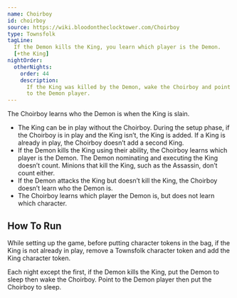 ```yaml
---
name: Choirboy
id: choirboy
source: https://wiki.bloodontheclocktower.com/Choirboy
type: Townsfolk
tagLine:
  If the Demon kills the King, you learn which player is the Demon.
  [+the King]
nightOrder:
  otherNights:
    order: 44
    description:
      If the King was killed by the Demon, wake the Choirboy and point
      to the Demon player.
---
```


The Choirboy learns who the Demon is when the King is slain.

- The King can be in play without the Choirboy. During the setup phase,
  if the Choirboy is in play and the King isn’t, the King is added. If a
  King is already in play, the Choirboy doesn’t add a second King.
- If the Demon kills the King using their ability, the Choirboy learns
  which player is the Demon. The Demon nominating and executing the King
  doesn’t count. Minions that kill the King, such as the Assassin, don’t
  count either.
- If the Demon attacks the King but doesn’t kill the King, the Choirboy
  doesn’t learn who the Demon is.
- The Choirboy learns which player the Demon is, but does not learn
  which character.

## How To Run

While setting up the game, before putting character tokens in the bag,
if the King is not already in play, remove a Townsfolk character token
and add the King character token.

Each night except the first, if the Demon kills the King, put the Demon
to sleep then wake the Choirboy. Point to the Demon player then put the
Choirboy to sleep.
